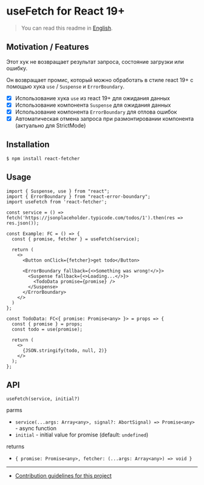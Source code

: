# useFetch for React 19+

> You can read this readme in [English](./readme.md).

## Motivation / Features
Этот хук не возвращает результат запроса, состояние загрузки или ошибку.

Он возвращает промис, который можно обработать в стиле react 19+ с помощью хука `use` / `Suspense` и `ErrorBoundary`.

- [x] Использование хука `use` из react 19+ для ожидания данных
- [x] Использование компонента `Suspense` для ожидания данных
- [x] Использование компонента `ErrorBoundary` для отлова ошибок
- [x] Автоматическая отмена запроса при размонтировании компонента (актуально для StrictMode)

## Installation

```shell
$ npm install react-fetcher
```

## Usage

```tsx
import { Suspense, use } from "react";
import { ErrorBoundary } from "react-error-boundary";
import useFetch from 'react-fetcher';

const service = () => fetch('https://jsonplaceholder.typicode.com/todos/1').then(res => res.json());

const Example: FC = () => {
  const { promise, fetcher } = useFetch(service);

  return (
    <>
      <Button onClick={fetcher}>get todo</Button>

      <ErrorBoundary fallback={<>Something was wrong!</>}>
        <Suspense fallback={<>Loading...</>}>
          <TodoData promise={promise} />
        </Suspense>
      </ErrorBoundary>
    </>
  )
};

const TodoData: FC<{ promise: Promise<any> }> = props => {
  const { promise } = props;
  const todo = use(promise);

  return (
    <>
      {JSON.stringify(todo, null, 2)}
    </>
  );
};
```

## API
`useFetch(service, initial?)`

parms
- `service(...args: Array<any>, signal?: AbortSignal) => Promise<any>` - async function
- `initial` - initial value for promise (default: `undefined`)

returns
- `{ promise: Promise<any>, fetcher: (...args: Array<any>) => void }`

---

- [Contribution guidelines for this project](contributing.md)
